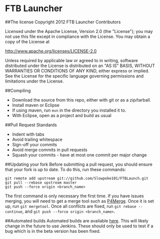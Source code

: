 FTB Launcher
====

##The license
Copyright 2012 FTB Launcher Contributors

Licensed under the Apache License, Version 2.0 (the "License");
you may not use this file except in compliance with the License.
You may obtain a copy of the License at

   http://www.apache.org/licenses/LICENSE-2.0

Unless required by applicable law or agreed to in writing, software
distributed under the License is distributed on an "AS IS" BASIS,
WITHOUT WARRANTIES OR CONDITIONS OF ANY KIND, either express or implied.
See the License for the specific language governing permissions and
limitations under the License.

##Compiling
* Download the source from this repo, either with git or as a zip/tarball.
* Install maven or Eclipse
* If using maven, run `mvn` in the directory you installed it to.
* With Eclipse, open as a project and build as usual

##Pull Request Standards
* Indent with tabs
* Avoid trailing whitespace
* Sign-off your commits
* Avoid merge commits in pull requests
* Squash your commits - have at most one commit per major change

##Updating your fork
Before submitting a pull request, you should ensure that your fork is up to date.
To do this, run these commands:

    git remote add upstream git://github.com/Slowpoke101/FTBLaunch.git
    git pull --rebase upstream master
    git push --force origin <branch_name>

The first command is only necessary the first time. If you have issues merging, you will need to get a merge tool such as [P4Merge]().
Once it is set up, run `git mergetool`. Once all conflicts are fixed, run `git rebase --continue`, and `git push --force origin <branch_name>`.

##Automated builds
Automated builds are available [here](http://nallar.me/ftb/b/). This will likely change in the future to use Jenkins.
These should only be used to test if a bug which is in the beta version has been fixed.